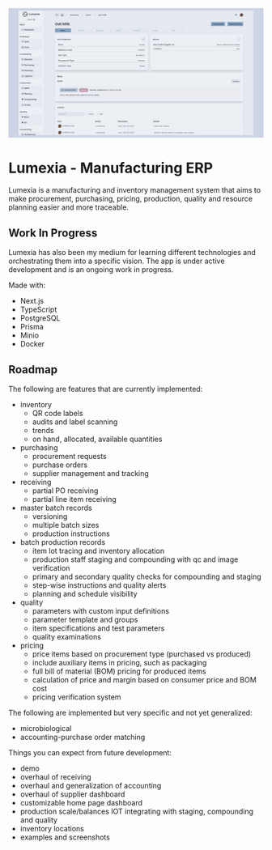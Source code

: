 ![Lumexia Items Dashboard](./assets/about/lumexia-items.png)

# Lumexia - Manufacturing ERP

Lumexia is a manufacturing and inventory management system that aims to make procurement, purchasing, pricing, production, quality and resource planning easier and more traceable.

## Work In Progress

Lumexia has also been my medium for learning different technologies and orchestrating them into a specific vision. The app is under active development and is an ongoing work in progress.

Made with: 
- Next.js
- TypeScript
- PostgreSQL
- Prisma
- Minio
- Docker

## Roadmap

The following are features that are currently implemented:
- inventory
  - QR code labels
  - audits and label scanning
  - trends
  - on hand, allocated, available quantities
- purchasing
  - procurement requests
  - purchase orders
  - supplier management and tracking
- receiving
  - partial PO receiving
  - partial line item receiving
- master batch records 
  - versioning
  - multiple batch sizes
  - production instructions
- batch production records
  - item lot tracing and inventory allocation
  - production staff staging and compounding with qc and image verification
  - primary and secondary quality checks for compounding and staging 
  - step-wise instructions and quality alerts
  - planning and schedule visibility
- quality
  - parameters with custom input definitions
  - parameter template and groups
  - item specifications and test parameters
  - quality examinations
- pricing
  - price items based on procurement type (purchased vs produced)
  - include auxiliary items in pricing, such as packaging
  - full bill of material (BOM) pricing for produced items
  - calculation of price and margin based on consumer price and BOM cost
  - pricing verification system

The following are implemented but very specific and not yet generalized:
- microbiological
- accounting-purchase order matching

Things you can expect from future development:
- demo
- overhaul of receiving
- overhaul and generalization of accounting
- overhaul of supplier dashboard
- customizable home page dashboard
- production scale/balances IOT integrating with staging, compounding and quality
- inventory locations 
- examples and screenshots
